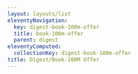 ```yaml
---
layout: layouts/list
eleventyNavigation:
  key: digest-book-100m-offer
  title: book-100m-offer
  parent: digest
eleventyComputed:
  collectionKey: digest-book-100m-offer
title: Digest/Book-100M Offer
---
```

